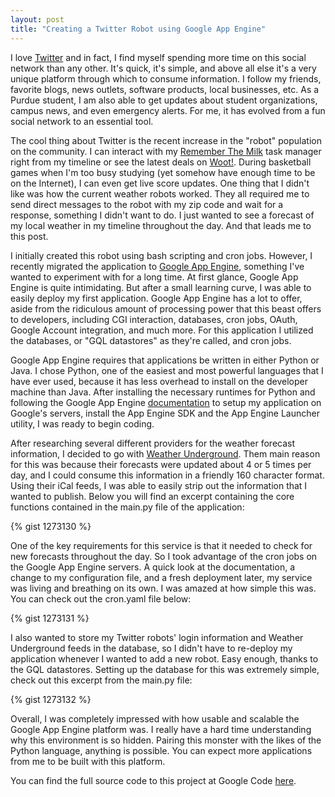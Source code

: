 ```yaml
---
layout: post
title: "Creating a Twitter Robot using Google App Engine"
---
```


I love [Twitter](http://www.twitter.com/) and in fact, I find myself spending more time on this social network than any other. It's quick, it's simple, and above all else it's a very unique platform through which to consume information. I follow my friends, favorite blogs, news outlets, software products, local businesses, etc. As a Purdue student, I am also able to get updates about student organizations, campus news, and even emergency alerts. For me, it has evolved from a fun social network to an essential tool.

The cool thing about Twitter is the recent increase in the "robot" population on the community. I can interact with my [Remember The Milk](http://www.rememberthemilk.com/) task manager right from my timeline or see the latest deals on [Woot!](http://www.woot.com/). During basketball games when I'm too busy studying (yet somehow have enough time to be on the Internet), I can even get live score updates. One thing that I didn't like was how the current weather robots worked. They all required me to send direct messages to the robot with my zip code and wait for a response, something I didn't want to do. I just wanted to see a forecast of my local weather in my timeline throughout the day. And that leads me to this post.

I initially created this robot using bash scripting and cron jobs. However, I recently migrated the application to [Google App Engine](http://appengine.google.com/), something I've wanted to experiment with for a long time. At first glance, Google App Engine is quite intimidating. But after a small learning curve, I was able to easily deploy my first application. Google App Engine has a lot to offer, aside from the ridiculous amount of processing power that this beast offers to developers, including CGI interaction, databases, cron jobs, OAuth, Google Account integration, and much more. For this application I utilized the databases, or "GQL datastores" as they're called, and cron jobs.

Google App Engine requires that applications be written in either Python or Java. I chose Python, one of the easiest and most powerful languages that I have ever used, because it has less overhead to install on the developer machine than Java. After installing the necessary runtimes for Python and following the Google App Engine [documentation](http://code.google.com/appengine/docs/python/overview.html) to setup my application on Google's servers, install the App Engine SDK and the App Engine Launcher utility, I was ready to begin coding.

After researching several different providers for the weather forecast information, I decided to go with [Weather Underground](http://www.wunderground.com/). Them main reason for this was because their forecasts were updated about 4 or 5 times per day, and I could consume this information in a friendly 160 character format. Using their iCal feeds, I was able to easily strip out the information that I wanted to publish. Below you will find an excerpt containing the core functions contained in the main.py file of the application:

{% gist 1273130 %}

One of the key requirements for this service is that it needed to check for new forecasts throughout the day. So I took advantage of the cron jobs on the Google App Engine servers. A quick look at the documentation, a change to my configuration file, and a fresh deployment later, my service was living and breathing on its own. I was amazed at how simple this was. You can check out the cron.yaml file below:

{% gist 1273131 %}

I also wanted to store my Twitter robots' login information and Weather Underground feeds in the database, so I didn't have to re-deploy my application whenever I wanted to add a new robot. Easy enough, thanks to the GQL datastores. Setting up the database for this was extremely simple, check out this excerpt from the main.py file:

{% gist 1273132 %}

Overall, I was completely impressed with how usable and scalable the Google App Engine platform was. I really have a hard time understanding why this environment is so hidden. Pairing this monster with the likes of the Python language, anything is possible. You can expect more applications from me to be built with this platform.

You can find the full source code to this project at Google Code [here](http://code.google.com/p/tweatherbot).
